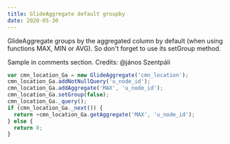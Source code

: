 ```yaml
---
title: GlideAggregate default groupby
date: 2020-05-30
---
```


GlideAggregate groups by the aggregated column by default (when using functions MAX, MIN or AVG).
So don't forget to use its setGroup method.

Sample in comments section.
Credits: @jános Szentpáli

```js
var cmn_location_Ga = new GlideAggregate('cmn_location');
cmn_location_Ga.addNotNullQuery('u_node_id');
cmn_location_Ga.addAggregate('MAX', 'u_node_id');
cmn_location_Ga.setGroup(false);
cmn_location_Ga._query();
if (cmn_location_Ga._next()) {
  return +cmn_location_Ga.getAggregate('MAX', 'u_node_id');
} else {
  return 0;
}
```